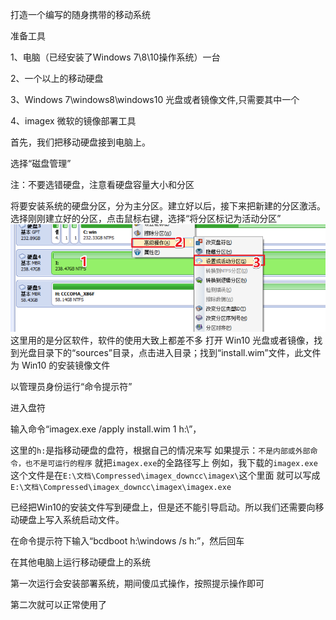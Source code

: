 打造一个编写的随身携带的移动系统
<!--more-->

准备工具

1、电脑（已经安装了Windows 7\8\10操作系统）一台

2、一个以上的移动硬盘

3、Windows 7\windows8\windows10 光盘或者镜像文件,只需要其中一个

4、imagex 微软的镜像部署工具

首先，我们把移动硬盘接到电脑上。

选择“磁盘管理”

注：不要选错硬盘，注意看硬盘容量大小和分区

将要安装系统的硬盘分区，分为主分区。建立好以后，接下来把新建的分区激活。选择刚刚建立好的分区，点击鼠标右键，选择“将分区标记为活动分区”
![建立分区](https://raw.githubusercontent.com/zzzhbr/notebook-image/master/notebook/2019/09/16/1568611225309-1568611225347.png)
这里用的是分区软件，软件的使用大致上都差不多
打开 Win10 光盘或者镜像，找到光盘目录下的“sources”目录，点击进入目录；找到“install.wim”文件，此文件为 Win10 的安装镜像文件

以管理员身份运行“命令提示符”

进入盘符

输入命令“imagex.exe /apply install.wim 1 h:\”，

这里的`h:`是指移动硬盘的盘符，根据自己的情况来写
如果提示：`不是内部或外部命令，也不是可运行的程序` 就把`imagex.exe`的全路径写上
例如，我下载的`imagex.exe`这个文件是在`E:\文档\Compressed\imagex_downcc\imagex\`这个里面
就可以写成`E:\文档\Compressed\imagex_downcc\imagex\imagex.exe `

已经把Win10的安装文件写到硬盘上，但是还不能引导启动。所以我们还需要向移动硬盘上写入系统启动文件。

在命令提示符下输入“bcdboot h:\windows /s h:”，然后回车

在其他电脑上运行移动硬盘上的系统

第一次运行会安装部署系统，期间傻瓜式操作，按照提示操作即可

第二次就可以正常使用了